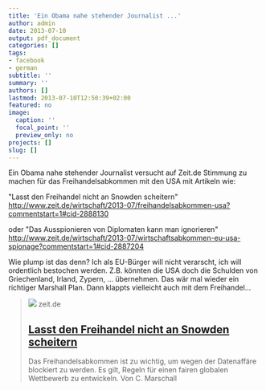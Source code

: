 ```yaml
---
title: 'Ein Obama nahe stehender Journalist ...'
author: admin
date: 2013-07-10
output: pdf_document
categories: []
tags:
- facebook
- german
subtitle: ''
summary: ''
authors: []
lastmod: 2013-07-10T12:50:39+02:00
featured: no
image:
  caption: ''
  focal_point: ''
  preview_only: no
projects: []
slug: []
---
```

Ein Obama nahe stehender Journalist versucht auf Zeit.de Stimmung zu machen für das Freihandelsabkommen mit den USA mit Artikeln wie:

"Lasst den Freihandel nicht an Snowden scheitern"
http://www.zeit.de/wirtschaft/2013-07/freihandelsabkommen-usa?commentstart=1#cid-2888130

oder 
"Das Ausspionieren von Diplomaten kann man ignorieren"
http://www.zeit.de/wirtschaft/2013-07/wirtschaftsabkommen-eu-usa-spionage?commentstart=1#cid-2887204

Wie plump ist das denn? Ich als EU-Bürger will nicht verarscht, ich will ordentlich bestochen werden. Z.B. könnten die USA doch die Schulden von Griechenland, Irland, Zypern, ... übernehmen. Das wär mal wieder ein richtiger Marshall Plan. Dann klappts vielleicht auch mit dem Freihandel...
> [![](https://img.zeit.de/administratives/sharing/fallback-image/wide__1300x731)](http://www.zeit.de/wirtschaft/2013-07/freihandelsabkommen-usa)
> zeit.de
> ## [Lasst den Freihandel nicht an Snowden scheitern](http://www.zeit.de/wirtschaft/2013-07/freihandelsabkommen-usa)
>
>Das Freihandelsabkommen ist zu wichtig, um wegen der Datenaffäre blockiert zu werden. Es gilt, Regeln für einen fairen globalen Wettbewerb zu entwickeln. Von C. Marschall

